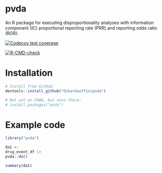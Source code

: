 # pvda

An R package for executing disproportionality analyses with information component (IC) proportional reporting rate (PRR) and reporting odds ratio (ROR). 

<!-- badges: start -->
[![Codecov test coverage](https://codecov.io/gh/OskarGauffin/pvutils/branch/main/graph/badge.svg)](https://app.codecov.io/gh/OskarGauffin/pvutils?branch=main)

[![R-CMD-check](https://github.com/OskarGauffin/pvutils/actions/workflows/R-CMD-check.yaml/badge.svg)](https://github.com/OskarGauffin/pvutils/actions/workflows/R-CMD-check.yaml)
<!-- badges: end -->

# Installation

``` r
# Install from GitHub:
devtools::install_github("OskarGauffin/pvda")

# Not yet on CRAN, but once there:
# install.packages("pvda")
```

# Example code

``` r
library("pvda")

da1 <- 
drug_event_df |> 
pvda::da()

summary(da1)
```





